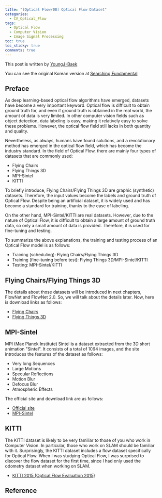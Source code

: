 ```yaml
---
title: "[Optical Flow/08] Optical Flow Dataset"
categories:
  - CV_Optical_Flow
tags:
  - Optical Flow
  - Computer Vision
  - Image Signal Processing
toc: true
toc_sticky: true
comments: true
---
```


<div class="notice--info" markdown="1">

This post is written by [YoungJ-Baek](https://github.com/YoungJ-Baek)

You can see the original Korean version at [Searching Fundamental](https://searching-fundamental.tistory.com/category/Computer%20Vision/Optical%20Flow)

</div>

## Preface

As deep learning-based optical flow algorithms have emerged, datasets have become a very important keyword. Optical flow is difficult to obtain ground truth for, and even if ground truth is obtained in the real world, the amount of data is very limited. In other computer vision fields such as object detection, data labeling is easy, making it relatively easy to solve these problems. However, the optical flow field still lacks in both quantity and quality.

Nevertheless, as always, humans have found solutions, and a revolutionary method has emerged in the optical flow field, which has become the industry standard. In the field of Optical Flow, there are mainly four types of datasets that are commonly used:

- Flying Chairs
- Flying Things 3D
- MPI-Sintel
- KITTI

To briefly introduce, Flying Chairs/Flying Things 3D are graphic (synthetic) datasets. Therefore, the input values become the labels and ground truth of Optical Flow. Despite being an artificial dataset, it is widely used and has become a standard for training, thanks to the ease of labeling.

On the other hand, MPI-Sintel/KITTI are real datasets. However, due to the nature of Optical Flow, it is difficult to obtain a large amount of ground truth data, so only a small amount of data is provided. Therefore, it is used for fine-tuning and testing.

To summarize the above explanations, the training and testing process of an Optical Flow model is as follows:

- Training (scheduling): Flying Chairs/Flying Things 3D
- Training (fine-tuning before test): Flying Things 3D/MPI-Sintel/KITTI
- Testing: MPI-Sintel/KITTI

## Flying Chairs/Flying Things 3D

The details about those datasets will be introduced in next chapters, FlowNet and FlowNet 2.0. So, we will talk about the details later. Now, here is download links as follows:

- [Flying Chairs](https://lmb.informatik.uni-freiburg.de/resources/datasets/FlyingChairs.en.html#flyingchairs)
- [Flying Things 3D](https://lmb.informatik.uni-freiburg.de/resources/datasets/SceneFlowDatasets.en.html)

## MPI-Sintel

MPI (Max Planck Institute) Sintel is a dataset extracted from the 3D short animation "Sintel". It consists of a total of 1064 images, and the site introduces the features of the dataset as follows:

- Very long Sequences
- Large Motions
- Specular Reflections
- Motion Blur
- Defocus Blur
- Atmospheric Effects

The official site and download link are as follows:

- [Official site](http://sintel.is.tue.mpg.de/)
- [MPI-Sintel](http://sintel.is.tue.mpg.de/downloads)

## KITTI

The KITTI dataset is likely to be very familiar to those of you who work in Computer Vision. In particular, those who work on SLAM should be familiar with it. Surprisingly, the KITTI dataset includes a flow dataset specifically for Optical Flow. When I was studying Optical Flow, I was surprised to discover the flow dataset for the first time, since I had only used the odometry dataset when working on SLAM.

- [KITTI 2015 (Optical Flow Evaluation 2015)](https://www.cvlibs.net/datasets/kitti/eval_scene_flow.php?benchmark=flow)

## Reference
